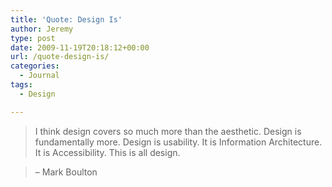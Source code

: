 ```yaml
---
title: 'Quote: Design Is'
author: Jeremy
type: post
date: 2009-11-19T20:18:12+00:00
url: /quote-design-is/
categories:
  - Journal
tags:
  - Design

---
```

> I think design covers so much more than the aesthetic. Design is fundament­ally more. Design is usability. It is Information Architecture. It is Accessibility. This is all design.
  
> &#8211; Mark Boulton